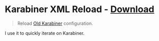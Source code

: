 # Karabiner XML Reload - [Download](https://github.com/nikitavoloboev/small-workflows/blob/master/karabiner-reload/Karabiner.alfredworkflow?raw=true)
> Reload [Old Karabiner](https://github.com/tekezo/Karabiner) configuration.

I use it to quickly iterate on Karabiner.